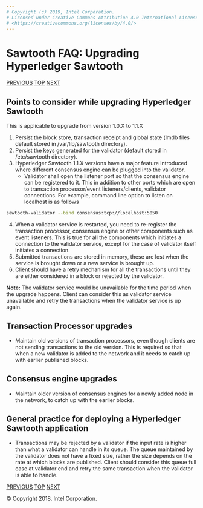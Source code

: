 ```yaml
---
# Copyright (c) 2019, Intel Corporation.
# Licensed under Creative Commons Attribution 4.0 International License 
# <https://creativecommons.org/licenses/by/4.0/>
---
```


# Sawtooth FAQ: Upgrading Hyperledger Sawtooth

[PREVIOUS](/faq/docker/) [TOP](/faq/) [NEXT](/faq/glossary/)

## Points to consider while upgrading Hyperledger Sawtooth

This is applicable to upgrade from version 1.0.X to 1.1.X

1.  Persist the block store, transaction receipt and global state (lmdb
    files default stored in /var/lib/sawtooth directory).
2.  Persist the keys generated for the validator (default stored in
    /etc/sawtooth directory).
3.  Hyperledger Sawtooth 1.1.X versions have a major feature introduced
    where different consensus engine can be plugged into the validator.
    -   Validator shall open the listener port so that the consensus
        engine can be registered to it. This in addition to other ports
        which are open to transaction processor/event listeners/clients,
        validator connections. For example, command line option to
        listen on localhost is as follows

``` sh
sawtooth-validator --bind consensus:tcp://localhost:5050
```

4.  When a validator service is restarted, you need to re-register the
    transaction processor, consensus engine or other components such as
    event listeners. This is true for all the components which initiates
    a connection to the validator service, except for the case of
    validator itself initiates a connection.
5.  Submitted transactions are stored in memory, these are lost when the
    service is brought down or a new service is brought up.
6.  Client should have a retry mechanism for all the transactions until
    they are either considered in a block or rejected by the validator.

**Note:** The validator service would be unavailable for the time period
when the upgrade happens. Client can consider this as validator service
unavailable and retry the transactions when the validator service is up
again.

## Transaction Processor upgrades

-   Maintain old versions of transaction processors, even though clients
    are not sending transactions to the old version. This is required so
    that when a new validator is added to the network and it needs to
    catch up with earlier published blocks.

## Consensus engine upgrades

-   Maintain older version of consensus engines for a newly added node
    in the network, to catch up with the earlier blocks.

## General practice for deploying a Hyperledger Sawtooth application

-   Transactions may be rejected by a validator if the input rate is
    higher than what a validator can handle in its queue. The queue
    maintained by the validator does not have a fixed size, rather the
    size depends on the rate at which blocks are published. Client
    should consider this queue full case at validator end and retry the
    same transaction when the validator is able to handle.

[PREVIOUS](/faq/docker/) [TOP](/faq/) [NEXT](/faq/glossary/)

© Copyright 2018, Intel Corporation.
